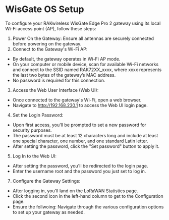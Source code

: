 # WisGate OS Setup

To configure your RAKwireless WisGate Edge Pro 2 gateway using its local Wi-Fi access point (AP), follow these steps:

1. Power On the Gateway: Ensure all antennas are securely connected before powering on the gateway.​
2. Connect to the Gateway's Wi-Fi AP:
 - By default, the gateway operates in Wi-Fi AP mode.​
 - On your computer or mobile device, scan for available Wi-Fi networks and connect to the SSID named RAK72XX_xxxx, where xxxx represents the last two bytes of the gateway’s MAC address. ​
 - No password is required for this connection.​
3. Access the Web User Interface (Web UI):
 - Once connected to the gateway's Wi-Fi, open a web browser.​
 - Navigate to http://192.168.230.1 to access the Web UI login page. ​
4. Set the Login Password:
 - Upon first access, you'll be prompted to set a new password for security purposes.​
 - The password must be at least 12 characters long and include at least one special character, one number, and one standard Latin letter. ​
 - After setting the password, click the "Set password" button to apply it.​
5. Log In to the Web UI:
 - After setting the password, you'll be redirected to the login page.​
 - Enter the username root and the password you just set to log in. ​
7. Configure the Gateway Settings:
 - After logging in, you'll land on the LoRaWAN Statistics page.​
 - Click the second icon in the left-hand column to get to the Configuration page.
 - Ensure the follwoing:
Navigate through the various configuration options to set up your gateway as needed.​
